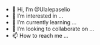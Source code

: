 - 👋 Hi, I’m @Ulalepaselio
- 👀 I’m interested in ...
- 🌱 I’m currently learning ...
- 💞️ I’m looking to collaborate on ...
- 📫 How to reach me ...

<!---
Ulalepaselio/Ulalepaselio is a ✨ special ✨ repository because its `README.md` (this file) appears on your GitHub profile.
You can click the Preview link to take a look at your changes.
--->
